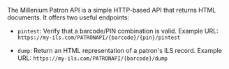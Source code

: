 The Millenium Patron API is a simple HTTP-based API that returns HTML documents. It offers two useful endpoints:

* `pintest`: Verify that a barcode/PIN combination is valid. Example URL: `https://my-ils.com/PATRONAPI/{barcode}/{pin}/pintest`

* `dump`: Return an HTML representation of a patron's ILS record. Example URL: `https://my-ils.com/PATRONAPI/{barcode}/dump`